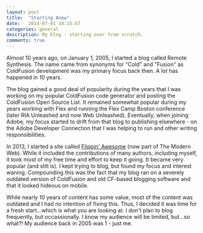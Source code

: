 ```yaml
---
layout: post
title:  "Starting Anew"
date:   2014-07-01 10:15:47
categories: general
description: My blog - starting over from scratch.
comments: true
---
```


Almost 10 years ago, on January 1, 2005, I started a blog called Remote Synthesis. The name came from synonyms for "Cold" and "Fusion" as ColdFusion development was my primary focus back then. A lot has happened in 10 years.<!--more-->

The blog gained a good deal of popularity during the years that I was working on my popular ColdFusion code generator and posting the ColdFusion Open Source List. It remained somewhat popular during my years working with Flex and running the Flex Camp Boston conference (later RIA Unleashed and now Web Unleashed). Eventually, when joining Adobe, my focus started to drift from that blog to publishing elsewhere - on the Adobe Developer Connection that I was helping to run and other writing responsibilities.

In 2013, I started a site called [Flippin' Awesome](http://flippinawesome.org) (now part of The Modern Web). While it included the contributions of many authors, including myself, it took most of my free time and effort to keep it going. It became very popular (and still is). I kept trying to blog, but found my focus and interest waning. Compounding this was the fact that my blog ran on a severely outdated version of ColdFusion and old CF-based blogging software and that it looked hideous on mobile.

While nearly 10 years of content has some value, most of the content was outdated and I had no intention of fixing this. Thus, I decided it was time for a fresh start...which is what you are looking at. I don't plan to blog frequently, but occassionally. I know my audience will be limited, but...so what?! My audience back in 2005 was 1 - just me.